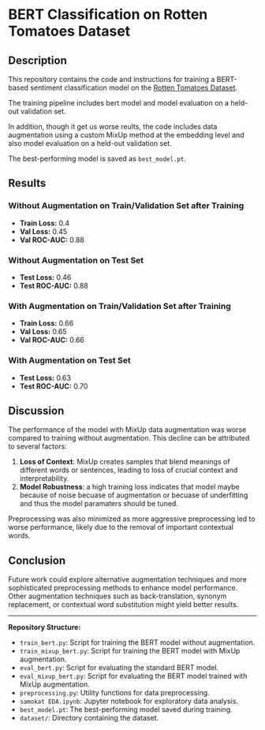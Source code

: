 # BERT Classification on Rotten Tomatoes Dataset

## Description

This repository contains the code and instructions for training a BERT-based sentiment classification model on the [Rotten Tomatoes Dataset](https://huggingface.co/datasets/rotten_tomatoes).

The training pipeline includes bert model and model evaluation on a held-out validation set. 
 
In addition, though it get us worse reults, the code includes data augmentation using a custom MixUp method at the embedding level and also model evaluation on a held-out validation set.

The best-performing model is saved as `best_model.pt`.

## Results

### Without Augmentation on Train/Validation Set after Training
- **Train Loss:** 0.4
- **Val Loss:** 0.45
- **Val ROC-AUC:** 0.88

### Without Augmentation on Test Set
- **Test Loss:** 0.46
- **Test ROC-AUC:** 0.88

### With Augmentation on Train/Validation Set after Training
- **Train Loss:** 0.66
- **Val Loss:** 0.65
- **Val ROC-AUC:** 0.66

### With Augmentation on Test Set
- **Test Loss:** 0.63
- **Test ROC-AUC:** 0.70


## Discussion

The performance of the model with MixUp data augmentation was worse compared to training without augmentation. This decline can be attributed to several factors:

1. **Loss of Context**: MixUp creates samples that blend meanings of different words or sentences, leading to loss of crucial context and interpretability.
2. **Model Robustness**: a high training loss indicates that model maybe because of noise becuase of augmentation or becuase of underfitting and thus the model paramaters should be tuned.

Preprocessing was also minimized as more aggressive preprocessing led to worse performance, likely due to the removal of important contextual words.

## Conclusion
Future work could explore alternative augmentation techniques and more sophisticated preprocessing methods to enhance model performance. Other augmentation techniques such as back-translation, synonym replacement, or contextual word substitution might yield better results.

---

**Repository Structure:**

- `train_bert.py`: Script for training the BERT model without augmentation.
- `train_mixup_bert.py`: Script for training the BERT model with MixUp augmentation.
- `eval_bert.py`: Script for evaluating the standard BERT model.
- `eval_mixup_bert.py`: Script for evaluating the BERT model trained with MixUp augmentation.
- `preprocessing.py`: Utility functions for data preprocessing.
- `samokat EDA.ipynb`: Jupyter notebook for exploratory data analysis.
- `best_model.pt`: The best-performing model saved during training.
- `dataset/`: Directory containing the dataset.

